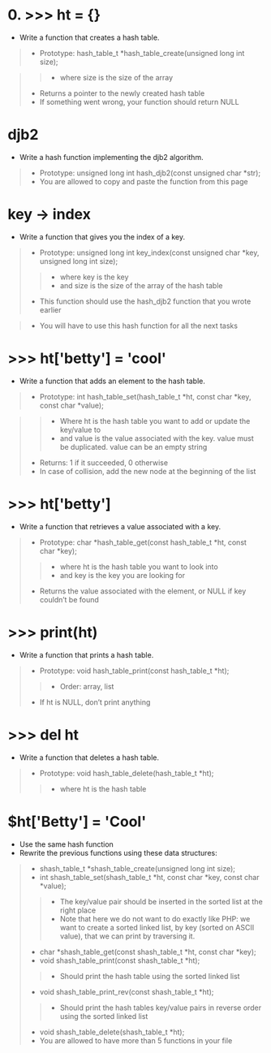 # 0. >>> ht = {}
* Write a function that creates a hash table.
> * Prototype: hash_table_t *hash_table_create(unsigned long int size);

> > * where size is the size of the array
> * Returns a pointer to the newly created hash table
> * If something went wrong, your function should return NULL

# djb2
* Write a hash function implementing the djb2 algorithm.
> * Prototype: unsigned long int hash_djb2(const unsigned char *str);
> * You are allowed to copy and paste the function from this page


# key -> index
* Write a function that gives you the index of a key.
> * Prototype: unsigned long int key_index(const unsigned char *key, unsigned long int size);
> > * where key is the key
> > * and size is the size of the array of the hash table
> * This function should use the hash_djb2 function that you wrote earlier

> * You will have to use this hash function for all the next tasks


#  >>> ht['betty'] = 'cool'
* Write a function that adds an element to the hash table.
> * Prototype: int hash_table_set(hash_table_t *ht, const char *key, const char *value);

> > * Where ht is the hash table you want to add or update the key/value to
> > * and value is the value associated with the key. value must be duplicated. value can be an empty string
> * Returns: 1 if it succeeded, 0 otherwise
> * In case of collision, add the new node at the beginning of the list


#  >>> ht['betty']
* Write a function that retrieves a value associated with a key.
> * Prototype: char *hash_table_get(const hash_table_t *ht, const char *key);
> > * where ht is the hash table you want to look into
> > * and key is the key you are looking for
> * Returns the value associated with the element, or NULL if key couldn’t be found


# >>> print(ht)
* Write a function that prints a hash table.
> * Prototype: void hash_table_print(const hash_table_t *ht);
> > * Order: array, list
> * If ht is NULL, don’t print anything

# >>> del ht
* Write a function that deletes a hash table.
> * Prototype: void hash_table_delete(hash_table_t *ht);
> > * where ht is the hash table

# $ht['Betty'] = 'Cool'
* Use the same hash function
* Rewrite the previous functions using these data structures:
> * shash_table_t *shash_table_create(unsigned long int size);
> * int shash_table_set(shash_table_t *ht, const char *key, const char *value);
> > * The key/value pair should be inserted in the sorted list at the right place
> > * Note that here we do not want to do exactly like PHP: we want to create a sorted linked list, by key (sorted on ASCII value), that we can print by traversing it.
> * char *shash_table_get(const shash_table_t *ht, const char *key);
> * void shash_table_print(const shash_table_t *ht);
> > * Should print the hash table using the sorted linked list
> * void shash_table_print_rev(const shash_table_t *ht);
> > * Should print the hash tables key/value pairs in reverse order using the sorted linked list
> * void shash_table_delete(shash_table_t *ht);
> * You are allowed to have more than 5 functions in your file







